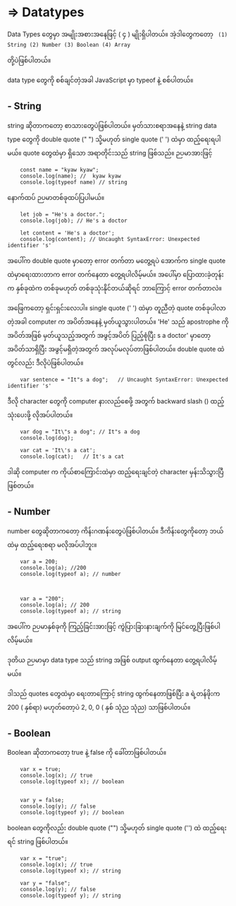 # => Datatypes

Data Types တွေမှာ အမျိုးအစားအနေဖြင့် ( ၄ ) မျိုးရှိပါတယ်။ အဲ့ဒါတွေကတော့
`‌
      (1) String
      (2) Number
      (3) Boolean
      (4) Array   `

တို့ပဲဖြစ်ပါတယ်။

data type တွေကို စစ်ချင်တဲ့အခါ JavaScript မှာ  typeof နဲ့ စစ်ပါတယ်။

## - String 

string ဆိုတာကတော့ စာသားတွေပဲဖြစ်ပါတယ်။ မှတ်သားစရာအနေနဲ့ string data type တွေကို double quote (" ") သို့မဟုတ် single quote (' ') ထဲမှာ ထည့်ရေးရပါမယ်။ quote တွေထဲမှာ ရှိသော အရာတိုင်းသည် string ဖြစ်သည်။ ဉပမာအားဖြင့် 

        const name = "kyaw kyaw";
        console.log(name); //  kyaw kyaw
        console.log(typeof name) // string

နောက်ထပ် ဉပမာတစ်ခုထပ်ပြပါမယ်။

        let job = "He's a doctor.";
        console.log(job); // He's a doctor

        let content = 'He's a doctor';
        console.log(content); // Uncaught SyntaxError: Unexpected identifier 's' 

အပေါ်က double quote မှာတော့ error တက်တာ မတွေ့ရပဲ အောက်က single quote ထဲမှာရေးထားတာက error တက်နေတာ တွေ့ရပါလိမ့်မယ်။ အပေါ်မှာ ပြောထားခဲ့တုန်းက နှစ်ခုထဲက တစ်ခုမဟုတ် တစ်ခုသုံးနိုင်တယ်ဆိုရင် ဘာကြောင့် error တက်တာလဲ။

အဖြေကတော့ ရှင်းရှင်းလေးပါ။ single quote (' ') ထဲမှာ တူညီတဲ့ quote  တစ်ခုပါလာတဲ့အခါ computer က အပိတ်အနေနဲ့ မှတ်ယူသွားပါတယ်။ 'He' သည် apostrophe ကို အပိတ်အဖြစ် မှတ်ယူသည့်အတွက် အဖွင့်အပိတ် ပြည့်စုံပြီး  s a doctor' မှာတော့ အပိတ်သာရှိပြီး အဖွင့်မရှိတဲ့အတွက် အလုပ်မလုပ်တာဖြစ်ပါတယ်။ double quote ထဲတွင်လည်း ဒီလိုပဲဖြစ်ပါတယ်။

        var sentence = "It"s a dog";   // Uncaught SyntaxError: Unexpected identifier 's' 



ဒီလို character တွေကို computer နားလည်စေဖို့ အတွက် backward slash (\) ထည့်သုံးပေးဖို့ လိုအပ်ပါတယ်။

        var dog = "It\"s a dog"; // It"s a dog
        console.log(dog);

        var cat = 'It\'s a cat';
        console.log(cat);   // It's a cat
        

ဒါဆို computer က ကိုယ်စာကြောင်းထဲမှာ ထည့်ရေးချင်တဲ့ character မှန်းသိသွားပြီ ဖြစ်တယ်။


## - Number 

number တွေဆိုတာကတော့ ကိန်းဂဏန်းတွေပဲဖြစ်ပါတယ်။ ဒီကိန်းတွေကိုတော့ ဘယ်ထဲမှ ထည့်ရေးစရာ မလိုအပ်ပါဘူး။ 

        var a = 200;
        console.log(a); //200
        console.log(typeof a); // number



        var a = "200";
        console.log(a); // 200
        console.log(typeof a); // string

အပေါ်က ဉပမာနှစ်ခုကို ကြည့်ခြင်းအားဖြင့် ကွဲပြားခြားနားချက်ကို မြင်တွေ့ပြီးဖြစ်ပါလိမ့်မယ်။

 ဒုတိယ ဉပမာမှာ data type သည် string အဖြစ် output ထွက်နေတာ တွေ့ရပါလိမ့်မယ်။ 

ဒါသည်  quotes တွေထဲမှာ ရေးတာကြောင့် string ထွက်နေတာဖြစ်ပြီး a ရဲ့တန်ဖိုးက 200 ( နှစ်ရာ) မဟုတ်တော့ပဲ 2, 0, 0 ( နှစ် သုံည သုံည) သာဖြစ်ပါတယ်။


## - Boolean

  Boolean ဆိုတာကတော့ true နဲ့ false ကို ခေါ်တာဖြစ်ပါတယ်။ 
  
  
        var x = true;
        console.log(x); // true
        console.log(typeof x); // boolean
  
  
        var y = false;
        console.log(y); // false
        console.log(typeof y); // boolean
        
        
  
     
  boolean တွေကိုလည်း  double quote ("") သို့မဟုတ် single quote ('') ထဲ ထည့်ရေးရင် string ဖြစ်ပါတယ်။
  
        var x = "true";
        console.log(x); // true
        console.log(typeof x); // string
  
        var y = "false";
        console.log(y); // false
        console.log(typeof y); // string

